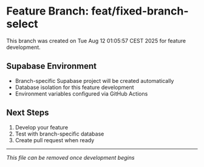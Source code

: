 # Feature Branch: feat/fixed-branch-select

This branch was created on Tue Aug 12 01:05:57 CEST 2025 for feature development.

## Supabase Environment
- Branch-specific Supabase project will be created automatically
- Database isolation for this feature development
- Environment variables configured via GitHub Actions

## Next Steps
1. Develop your feature
2. Test with branch-specific database
3. Create pull request when ready

---
*This file can be removed once development begins*

